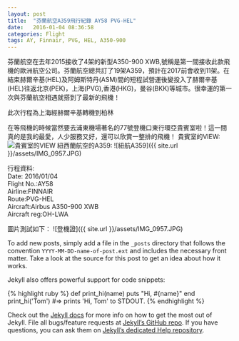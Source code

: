 ```yaml
---
layout: post
title:  "芬蘭航空A359飛行紀錄 AY58 PVG-HEL"
date:   2016-01-04 08:36:58
categories: Flight
tags: AY, Finnair, PVG, HEL, A350-900
---
```

芬蘭航空在去年2015接收了4架的新型A350-900 XWB,號稱是第一間接收此款飛機的歐洲航空公司。芬蘭航空總共訂了19架A359，預計在2017前會收到11架。在結束赫爾辛基(HEL)及阿姆斯特丹(ASM)間的短程試營運後變投入了赫爾辛基(HEL)往返北京(PEK)，上海(PVG),香港(HKG)，曼谷(BKK)等城市。很幸運的第一次與芬蘭航空相遇就搭到了最新的飛機！

此次行程為上海經赫爾辛基轉機到柏林

在等飛機的時候當然要去浦東機場著名的77號登機口東行環亞貴賓室啦！這一間真的是我的最愛，人少服務又好，還可以欣賞一整排的飛機！
貴賓室的VIEW:
![貴賓室的VIEW](https://chiaoy.github.io/assets/IMG_0955.JPG)
紐西蘭航空的A359:
![紐航A359]({{ site.url }}/assets/IMG_0957.JPG)

行程資料:<br/>
Date: 2016/01/04<br/>
Flight No.:AY58<br />
Airline:FINNAIR<br />
Route:PVG-HEL<br />
Aircraft:Airbus A350-900 XWB<br />
Aircraft reg:OH-LWA<br />

圖片測試如下：
![登機證]({{ site.url }}/assets/IMG_0957.JPG)


To add new posts, simply add a file in the `_posts` directory that follows the convention `YYYY-MM-DD-name-of-post.ext` and includes the necessary front matter. Take a look at the source for this post to get an idea about how it works.

Jekyll also offers powerful support for code snippets:

{% highlight ruby %}
def print_hi(name)
  puts "Hi, #{name}"
end
print_hi('Tom')
#=> prints 'Hi, Tom' to STDOUT.
{% endhighlight %}

Check out the [Jekyll docs][jekyll] for more info on how to get the most out of Jekyll. File all bugs/feature requests at [Jekyll’s GitHub repo][jekyll-gh]. If you have questions, you can ask them on [Jekyll’s dedicated Help repository][jekyll-help].



[jekyll]:      http://jekyllrb.com
[jekyll-gh]:   https://github.com/jekyll/jekyll
[jekyll-help]: https://github.com/jekyll/jekyll-help
